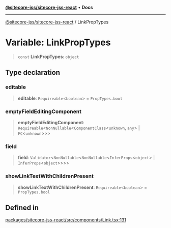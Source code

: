 [**@sitecore-jss/sitecore-jss-react**](../README.md) • **Docs**

***

[@sitecore-jss/sitecore-jss-react](../README.md) / LinkPropTypes

# Variable: LinkPropTypes

> `const` **LinkPropTypes**: `object`

## Type declaration

### editable

> **editable**: `Requireable`\<`boolean`\> = `PropTypes.bool`

### emptyFieldEditingComponent

> **emptyFieldEditingComponent**: `Requireable`\<`NonNullable`\<`ComponentClass`\<`unknown`, `any`\> \| `FC`\<`unknown`\>\>\>

### field

> **field**: `Validator`\<`NonNullable`\<`NonNullable`\<`InferProps`\<`object`\> \| `InferProps`\<`object`\>\>\>\>

### showLinkTextWithChildrenPresent

> **showLinkTextWithChildrenPresent**: `Requireable`\<`boolean`\> = `PropTypes.bool`

## Defined in

[packages/sitecore-jss-react/src/components/Link.tsx:131](https://github.com/Sitecore/jss/blob/f1572afbfc8b17fc798c9a1c6949529e432bf0ed/packages/sitecore-jss-react/src/components/Link.tsx#L131)
